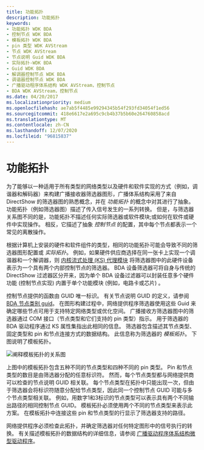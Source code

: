 ```yaml
---
title: 功能拓扑
description: 功能拓扑
keywords:
- 功能拓扑 WDK BDA
- 控制节点 WDK BDA
- 模板拓扑 WDK BDA
- pin 类型 WDK AVStream
- 节点 WDK AVStream
- 节点说明 Guid WDK BDA
- 实际拓扑-WDK BDA
- Guid WDK BDA
- 解调器控制节点 WDK BDA
- 调谐器控制节点 WDK BDA
- 广播驱动程序体系结构 WDK AVStream，控制节点
- BDA WDK AVStream，控制节点
ms.date: 04/20/2017
ms.localizationpriority: medium
ms.openlocfilehash: ae7ab5f4485e99294345b54f293fd34054f1ed56
ms.sourcegitcommit: 418e6617e2a695c9cb4b37b5b60e264760858acd
ms.translationtype: MT
ms.contentlocale: zh-CN
ms.lasthandoff: 12/07/2020
ms.locfileid: "96815837"
---
```

# <a name="functional-topology"></a>功能拓扑





为了能够以一种适用于所有类型的网络类型以及硬件和软件实现的方式（例如，调谐器和解码器）来构建广播接收器筛选器图形，广播体系结构采用了来自 DirectShow 的筛选器图的熟悉概念，并在 *功能拓扑* 的概念中对其进行了抽象。 功能拓扑（例如筛选器图）描述了传入信号发生的一系列转换。 但是，与筛选器关系图不同的是，功能拓扑不描述任何实际筛选器或软件模块;或如何在软件或硬件中实现操作。 相反，它描述了抽象 *控制节点* 的配置，其中每个节点都表示一个常见的离散操作。

根据计算机上安装的硬件和软件组件的类型，相同的功能拓扑可能会导致不同的筛选器图形配置或 *实际拓扑*。 例如，如果硬件供应商选择在同一张卡上实现一个调谐器和一个解调器，则 [内核流式处理 (KS) 代理模块](/windows-hardware/drivers/ddi/_stream/index) 将筛选器图中的此硬件设备表示为一个具有两个内部控制节点的筛选器。 BDA 设备筛选器可将自身与传统的 DirectShow 过滤器区分开来，因为单个 BDA 设备过滤器可以封装任意多个硬件功能 (控制节点实现) 内置于单个功能模块 (例如，电路卡或芯片) 。

控制节点提供的函数由 GUID 唯一标识。 有关节点说明 GUID 的定义，请参阅 [BDA 节点类别 guid](./bda-node-category-guids.md)。 在图形构建过程中，网络提供程序筛选器使用这些 Guid 来确定哪些节点可用于支持特定网络类型或优化空间。 广播接收方筛选器图中的筛选器通过 COM 接口（节点类型和它们支持的 pin 类型）指示。 用于筛选器的 BDA 驱动程序通过 KS 属性集指出此相同的信息。 筛选器包含描述其节点类型、固定类型和 pin 和节点连接方式的数据结构。 此信息称为筛选器的 *模板拓扑*。 下图说明了模板拓扑。

![阐释模板拓扑的关系图](images/bapinnod.png)

上图中的模板拓扑包含五种不同的节点类型和四种不同的 pin 类型。 Pin 和节点类型的数目是由筛选器分配的任意标识符。 然而，每个节点类型都与网络提供商可以检查的节点说明 GUID 相关联。 每个节点类型在拓扑中只能出现一次，但由于筛选器会将标识符随意分配给节点类型，因此同一个控制节点 GUID 可能与多个节点类型相关联。 例如，用数字1和3标识的节点类型可以表示具有两个不同输出路径的相同控制节点 GUID。 模板拓扑必须使用两个不同的节点类型来表示此方案。 在模板拓扑中连接这些 pin 和节点类型的行显示了筛选器支持的路径。

网络提供程序必须检查此拓扑，并确定筛选器对任何特定图形中的信号执行的转换。 有关描述模板拓扑的数据结构的详细信息，请参阅 [广播驱动程序体系结构微型驱动程序](broadcast-driver-architecture-minidrivers.md)。

 

